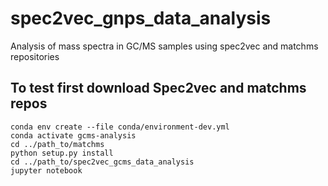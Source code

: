 # spec2vec_gnps_data_analysis

Analysis of mass spectra in GC/MS samples using spec2vec and matchms repositories

## To test first download Spec2vec and matchms repos

    conda env create --file conda/environment-dev.yml
    conda activate gcms-analysis
    cd ../path_to/matchms
    python setup.py install
    cd ../path_to/spec2vec_gcms_data_analysis
    jupyter notebook
    